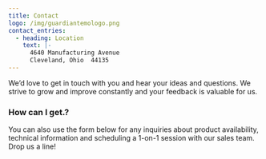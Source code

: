 ```yaml
---
title: Contact
logo: /img/guardiantemologo.png
contact_entries:
  - heading: Location
    text: |-
      4640 Manufacturing Avenue
      Cleveland, Ohio  44135
---
```

We’d love to get in touch with you and hear your ideas and
questions. We strive to grow and improve constantly and your feedback
is valuable for us.

<h3 class="f4 b lh-title mb2">How can I get.?</h3>

You can also use the form below for any inquiries about product
availability, technical information and scheduling a 1-on-1 session
with our sales team. Drop us a line!
